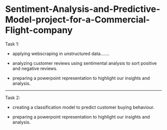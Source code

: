 # Sentiment-Analysis-and-Predictive-Model-project-for-a-Commercial-Flight-company


Task 1:

- applying webscraping in unstructured data.......
  
- analyzing customer reviews using sentimental analysis to sort positive and negative reviews.

- preparing a powerpoint representation to highlight our insights and analysis.


-----------------------------------------------------------------------------------------------------------

Task 2:

- creating a classification model to predict customer buying behaviour.

- preparing a powerpoint representation to highlight our insights and analysis.
